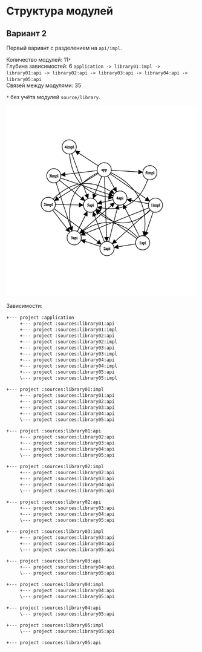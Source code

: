 # Структура модулей

## Вариант 2

Первый вариант с разделением на `api/impl`.

Количество модулей: 11`*`  
Глубина зависимостей: 6 `application -> library01:impl -> library01:api -> library02:api -> library03:api -> library04:api -> library05:api`  
Связей между модулями: 35

`*` без учёта модулей `source/library`.

![graph.png](img/graph.png)

Зависимости:
```
+--- project :application
     +--- project :sources:library01:api
     +--- project :sources:library01:impl
     +--- project :sources:library02:api
     +--- project :sources:library02:impl
     +--- project :sources:library03:api
     +--- project :sources:library03:impl
     +--- project :sources:library04:api
     +--- project :sources:library04:impl
     +--- project :sources:library05:api
     \--- project :sources:library05:impl
```
```
+--- project :sources:library01:impl
     +--- project :sources:library01:api
     +--- project :sources:library02:api
     +--- project :sources:library03:api
     +--- project :sources:library04:api
     \--- project :sources:library05:api
```
```
+--- project :sources:library01:api
     +--- project :sources:library02:api
     +--- project :sources:library03:api
     +--- project :sources:library04:api
     \--- project :sources:library05:api
```
```
+--- project :sources:library02:impl
     +--- project :sources:library02:api
     +--- project :sources:library03:api
     +--- project :sources:library04:api
     \--- project :sources:library05:api
```
```
+--- project :sources:library02:api
     +--- project :sources:library03:api
     +--- project :sources:library04:api
     \--- project :sources:library05:api
```
```
+--- project :sources:library03:impl
     +--- project :sources:library03:api
     +--- project :sources:library04:api
     \--- project :sources:library05:api
```
```
+--- project :sources:library03:api
     +--- project :sources:library04:api
     \--- project :sources:library05:api
```
```
+--- project :sources:library04:impl
     +--- project :sources:library04:api
     \--- project :sources:library05:api
```
```
+--- project :sources:library04:api
     \--- project :sources:library05:api
```
```
+--- project :sources:library05:impl
     \--- project :sources:library05:api
```
```
+--- project :sources:library05:api
```
